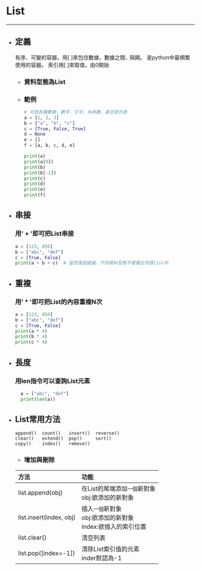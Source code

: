 # List
---

+ ## 定義
  有序、可變的容器，用[ ]來包住數據，數據之間`，`隔開。
  是python中最頻繁使用的容器。
  索引用[ ]來取值，由0開始

  + ### 資料型態為List
  + ### 範例
    ```python
    # 可放各種數據，數字、文字、布林數、甚至是列表
    a = [1, 2, 3]
    b = ["a", "b", "c"]
    c = [True, False, True]
    d = None
    e = []
    f = [a, b, c, d, e]

    print(a)
    print(a[0])
    print(b)
    print(b[-1])
    print(c)
    print(d)
    print(e)
    print(f)
    ```

+ ## 串接
    ### 用' + '即可把List串接

    ```python
    a = [123, 456]
    b = ["abc", "def"]
    c = [True, False]
    print(a + b + c)  # 當然還是建議，不同資料型態不要擺在同個list中
    ```

+ ## 重複
    ### 用' * '即可把List的內容重複N次
    ```python
    a = [123, 456]
    b = ["abc", "def"]
    c = [True, False]
    print(a * 4)
    print(b * 4)
    print(c * 4)
    ```

+ ## 長度
  ### 用len指令可以查詢List元素

  ```python
    a = ["abc", "def"]
    print(len(a))

  ```

+ ## List常用方法
  ```
  append()  count()   insert()  reverse()
  clear()   extend()  pop()     sort()
  copy()    index()   remove()
  ```

  + ### 增加與刪除
  | 方法                    | 功能                                                             |
  | :---------------------- | :--------------------------------------------------------------- |
  | list.append(obj)        | 在List的尾端添加`一個`新對象<br>obj:欲添加的新對象               |
  | list.insert(index, obj) | 插入`一個`新對象<br>obj:欲添加的新對象<br>index:欲插入的索引位置 |
  | list.clear()            | 清空列表                                                         |
  | list.pop([index=-1])    | 清除List索引值的元素<br>inder默認為-1                            |
  
  